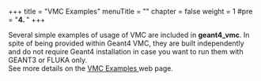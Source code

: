 +++
title = "VMC Examples"
menuTitle = ""
chapter = false
weight = 1
#pre = "<b>4. </b>"
+++

<p>Several simple examples of usage of VMC are included in <b>geant4_vmc</b>. In spite of being provided within Geant4 VMC, they are built independently and do not require Geant4 installation in case you want to run them with GEANT3 or FLUKA only. <br />
See more details on the <a href="http://ivana.home.cern.ch/ivana/examples_html/html/index.html"> VMC Examples </a>   web page.</p>
